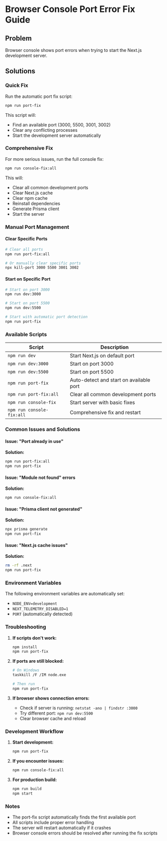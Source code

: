# Browser Console Port Error Fix Guide

## Problem

Browser console shows port errors when trying to start the Next.js development server.

## Solutions

### Quick Fix

Run the automatic port fix script:

```bash
npm run port-fix
```

This script will:

- Find an available port (3000, 5500, 3001, 3002)
- Clear any conflicting processes
- Start the development server automatically

### Comprehensive Fix

For more serious issues, run the full console fix:

```bash
npm run console-fix:all
```

This will:

- Clear all common development ports
- Clear Next.js cache
- Clear npm cache
- Reinstall dependencies
- Generate Prisma client
- Start the server

### Manual Port Management

#### Clear Specific Ports

```bash
# Clear all ports
npm run port-fix:all

# Or manually clear specific ports
npx kill-port 3000 5500 3001 3002
```

#### Start on Specific Port

```bash
# Start on port 3000
npm run dev:3000

# Start on port 5500
npm run dev:5500

# Start with automatic port detection
npm run port-fix
```

### Available Scripts

| Script                    | Description                             |
| ------------------------- | --------------------------------------- |
| `npm run dev`             | Start Next.js on default port           |
| `npm run dev:3000`        | Start on port 3000                      |
| `npm run dev:5500`        | Start on port 5500                      |
| `npm run port-fix`        | Auto-detect and start on available port |
| `npm run port-fix:all`    | Clear all common development ports      |
| `npm run console-fix`     | Start server with basic fixes           |
| `npm run console-fix:all` | Comprehensive fix and restart           |

### Common Issues and Solutions

#### Issue: "Port already in use"

**Solution:**

```bash
npm run port-fix:all
npm run port-fix
```

#### Issue: "Module not found" errors

**Solution:**

```bash
npm run console-fix:all
```

#### Issue: "Prisma client not generated"

**Solution:**

```bash
npx prisma generate
npm run port-fix
```

#### Issue: "Next.js cache issues"

**Solution:**

```bash
rm -rf .next
npm run port-fix
```

### Environment Variables

The following environment variables are automatically set:

- `NODE_ENV=development`
- `NEXT_TELEMETRY_DISABLED=1`
- `PORT` (automatically detected)

### Troubleshooting

1. **If scripts don't work:**

   ```bash
   npm install
   npm run port-fix
   ```

2. **If ports are still blocked:**

   ```bash
   # On Windows
   taskkill /F /IM node.exe

   # Then run
   npm run port-fix
   ```

3. **If browser shows connection errors:**
   - Check if server is running: `netstat -ano | findstr :3000`
   - Try different port: `npm run dev:5500`
   - Clear browser cache and reload

### Development Workflow

1. **Start development:**

   ```bash
   npm run port-fix
   ```

2. **If you encounter issues:**

   ```bash
   npm run console-fix:all
   ```

3. **For production build:**
   ```bash
   npm run build
   npm start
   ```

### Notes

- The port-fix script automatically finds the first available port
- All scripts include proper error handling
- The server will restart automatically if it crashes
- Browser console errors should be resolved after running the fix scripts
